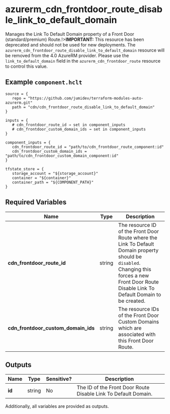 # azurerm_cdn_frontdoor_route_disable_link_to_default_domain

Manages the Link To Default Domain property of a Front Door (standard/premium) Route.!>**IMPORTANT:** This resource has been deprecated and should not be used for new deployments. The `azurerm_cdn_frontdoor_route_disable_link_to_default_domain` resource will be removed from the 4.0 AzureRM provider. Please use the `link_to_default_domain` field in the `azurerm_cdn_frontdoor_route` resource to control this value.

## Example `component.hclt`

```hcl
source = {
   repo = "https://github.com/jumidev/terraform-modules-auto-azurerm.git"   
   path = "cdn/cdn_frontdoor_route_disable_link_to_default_domain"   
}

inputs = {
   # cdn_frontdoor_route_id → set in component_inputs
   # cdn_frontdoor_custom_domain_ids → set in component_inputs
}

component_inputs = {
   cdn_frontdoor_route_id = "path/to/cdn_frontdoor_route_component:id"   
   cdn_frontdoor_custom_domain_ids = "path/to/cdn_frontdoor_custom_domain_component:id"   
}

tfstate_store = {
   storage_account = "${storage_account}"   
   container = "${container}"   
   container_path = "${COMPONENT_PATH}"   
}

```

## Required Variables

| Name | Type |  Description |
| ---- | --------- |  ----------- |
| **cdn_frontdoor_route_id** | string |  The resource ID of the Front Door Route where the Link To Default Domain property should be `disabled`. Changing this forces a new Front Door Route Disable Link To Default Domain to be created. | 
| **cdn_frontdoor_custom_domain_ids** | string |  The resource IDs of the Front Door Custom Domains which are associated with this Front Door Route. | 



## Outputs

| Name | Type | Sensitive? | Description |
| ---- | ---- | --------- | --------- |
| **id** | string | No  | The ID of the Front Door Route Disable Link To Default Domain. | 

Additionally, all variables are provided as outputs.
